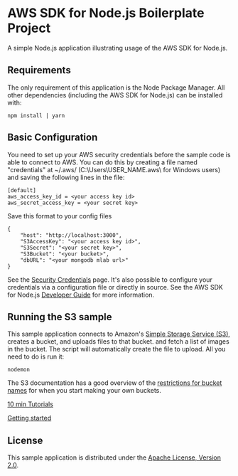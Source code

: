 # AWS SDK for Node.js Boilerplate Project

A simple Node.js application illustrating usage of the AWS SDK for Node.js.

## Requirements

The only requirement of this application is the Node Package Manager. All other
dependencies (including the AWS SDK for Node.js) can be installed with:

    npm install | yarn

## Basic Configuration

You need to set up your AWS security credentials before the sample code is able
to connect to AWS. You can do this by creating a file named "credentials" at ~/.aws/ 
(C:\Users\USER_NAME\.aws\ for Windows users) and saving the following lines in the file:

    [default]
    aws_access_key_id = <your access key id>
    aws_secret_access_key = <your secret key>


Save this format to your config files

    {
        "host": "http://localhost:3000",
        "S3AccessKey": "<your access key id>",
        "S3Secret": "<your secret key>",
        "S3Bucket": "<your bucket>",
        "dbURL": "<your mongodb mlab url>"
    }

See the [Security Credentials](http://aws.amazon.com/security-credentials) page.
It's also possible to configure your credentials via a configuration file or
directly in source. See the AWS SDK for Node.js [Developer Guide](http://docs.aws.amazon.com/AWSJavaScriptSDK/guide/node-configuring.html)
for more information.

## Running the S3 sample

This sample application connects to Amazon's [Simple Storage Service (S3)](http://aws.amazon.com/s3),
creates a bucket, and uploads files to that bucket. and fetch a list of images in the bucket. The script will automatically
create the file to upload. All you need to do is run it:

    nodemon

The S3 documentation has a good overview of the [restrictions for bucket names](http://docs.aws.amazon.com/AmazonS3/latest/dev/BucketRestrictions.html)
for when you start making your own buckets.

[10 min Tutorials](https://aws.amazon.com/es/getting-started/?sc_channel=em&sc_campaign=wlcm&sc_publisher=aws&sc_medium=em_wlcm_1&sc_detail=wlcm_1b&sc_content=other&sc_country=global&sc_geo=global&sc_category=mult&ref_=pe_1679150_132208640)

[Getting started](https://aws.amazon.com/es/documentation/gettingstarted/)

## License

This sample application is distributed under the
[Apache License, Version 2.0](http://www.apache.org/licenses/LICENSE-2.0).

